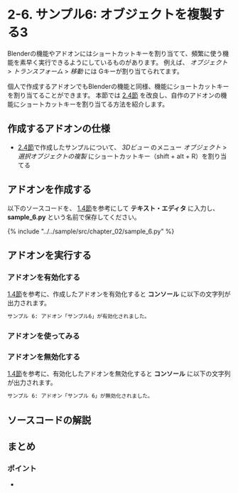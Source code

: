 # 2-6. サンプル6: オブジェクトを複製する3

Blenderの機能やアドオンにはショートカットキーを割り当てて、頻繁に使う機能を素早く実行できるようにしているものがあります。
例えば、 *オブジェクト* > *トランスフォーム* > *移動* には Gキーが割り当てられてます。

個人で作成するアドオンでもBlenderの機能と同様、機能にショートカットキーを割り当てることができます。
本節では [2.4節](04_Sample_4_Replicate_object_1.md) を改良し、自作のアドオンの機能にショートカットキーを割り当てる方法を紹介します。

## 作成するアドオンの仕様

* [2.4節](04_Sample_4_Replicate_object_1.md)で作成したサンプルについて、 *3Dビュー* のメニュー *オブジェクト* > *選択オブジェクトの複製* にショートカットキー（shift + alt + R）を割り当てる

## アドオンを作成する

以下のソースコードを、 [1.4節](../chapter_01/04_Install_own_Add-on.md)を参考にして **テキスト・エディタ** に入力し、
**sample_6.py** という名前で保存してください。

{% include "../../sample/src/chapter_02/sample_6.py" %}

## アドオンを実行する

### アドオンを有効化する

[1.4節](../chapter_01/04_Install_own_Add-on.md)を参考に、作成したアドオンを有効化すると **コンソール** に以下の文字列が出力されます。

```sh
サンプル 6: アドオン「サンプル6」が有効化されました。
```

### アドオンを使ってみる




### アドオンを無効化する

[1.4節](../chapter_01/04_Install_own_Add-on.md)を参考に、有効化したアドオンを無効化すると **コンソール** に以下の文字列が出力されます。

```sh
サンプル 6: アドオン「サンプル 6」が無効化されました。
```

## ソースコードの解説


## まとめ



### ポイント

*
